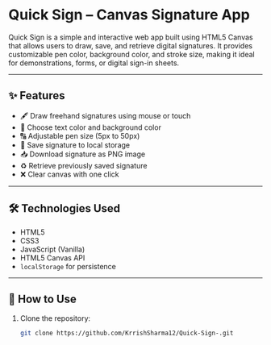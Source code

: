 # Quick Sign – Canvas Signature App

Quick Sign is a simple and interactive web app built using HTML5 Canvas that allows users to draw, save, and retrieve digital signatures. It provides customizable pen color, background color, and stroke size, making it ideal for demonstrations, forms, or digital sign-in sheets.

---

## ✨ Features

- 🖋️ Draw freehand signatures using mouse or touch
- 🎨 Choose text color and background color
- 🔠 Adjustable pen size (5px to 50px)
- 💾 Save signature to local storage
- 📥 Download signature as PNG image
- ♻️ Retrieve previously saved signature
- ❌ Clear canvas with one click

---

## 🛠️ Technologies Used

- HTML5
- CSS3
- JavaScript (Vanilla)
- HTML5 Canvas API
- `localStorage` for persistence

---

## 🚀 How to Use

1. Clone the repository:

   ```bash
   git clone https://github.com/KrrishSharma12/Quick-Sign-.git

